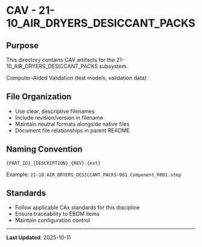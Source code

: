 # CAV - 21-10_AIR_DRYERS_DESICCANT_PACKS

## Purpose

This directory contains CAV artifacts for the 21-10_AIR_DRYERS_DESICCANT_PACKS subsystem.

Computer-Aided Validation (test models, validation data)

## File Organization

- Use clear, descriptive filenames
- Include revision/version in filename
- Maintain neutral formats alongside native files
- Document file relationships in parent README

## Naming Convention

```
{PART_ID}_{DESCRIPTION}_{REV}.{ext}
```

Example: `21-10_AIR_DRYERS_DESICCANT_PACKS-001_Component_R001.step`

## Standards

- Follow applicable CAx standards for this discipline
- Ensure traceability to EBOM items
- Maintain configuration control

---

**Last Updated**: 2025-10-11

